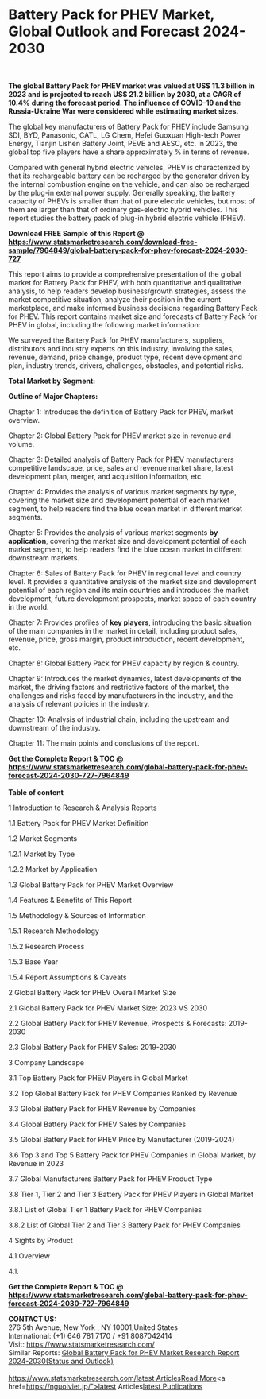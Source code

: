 <h1>Battery Pack for PHEV Market, Global Outlook and Forecast 2024-2030</h1><br/><p><strong>The global Battery Pack for PHEV market was valued at US$ 11.3 billion in 2023 and is projected to reach US$ 21.2 billion by 2030, at a <strong>CAGR</strong> of 10.4% during the forecast period. The influence of COVID-19 and the Russia-Ukraine War were considered while estimating market sizes.</strong></p><p>The global key manufacturers of Battery Pack for PHEV include Samsung SDI, BYD, Panasonic, CATL, LG Chem, Hefei Guoxuan High-tech Power Energy, Tianjin Lishen Battery Joint, PEVE and AESC, etc. in 2023, the global top five players have a share approximately % in terms of revenue.</p><p>Compared with general hybrid electric vehicles, PHEV is characterized by that its rechargeable battery can be recharged by the generator driven by the internal combustion engine on the vehicle, and can also be recharged by the plug-in external power supply. Generally speaking, the battery capacity of PHEVs is smaller than that of pure electric vehicles, but most of them are larger than that of ordinary gas-electric hybrid vehicles. This report studies the battery pack of plug-in hybrid electric vehicle (PHEV).</p><p><strong>Download FREE Sample of this Report @ <a href="https://www.statsmarketresearch.com/download-free-sample/7964849/global-battery-pack-for-phev-forecast-2024-2030-727">https://www.statsmarketresearch.com/download-free-sample/7964849/global-battery-pack-for-phev-forecast-2024-2030-727</a></strong></p><p>This report aims to provide a comprehensive presentation of the global market for Battery Pack for PHEV, with both quantitative and qualitative analysis, to help readers develop business/growth strategies, assess the market competitive situation, analyze their position in the current marketplace, and make informed business decisions regarding Battery Pack for PHEV. This report contains market size and forecasts of Battery Pack for PHEV in global, including the following market information:</p><p>We surveyed the Battery Pack for PHEV manufacturers, suppliers, distributors and industry experts on this industry, involving the sales, revenue, demand, price change, product type, recent development and plan, industry trends, drivers, challenges, obstacles, and potential risks.</p><p><strong>Total Market by Segment:</strong></p><p><strong>Outline of Major Chapters:</strong></p><p>Chapter 1: Introduces the definition of Battery Pack for PHEV, market overview.</p><p>Chapter 2: Global Battery Pack for PHEV market size in revenue and volume.</p><p>Chapter 3: Detailed analysis of Battery Pack for PHEV manufacturers competitive landscape, price, sales and revenue market share, latest development plan, merger, and acquisition information, etc.</p><p>Chapter 4: Provides the analysis of various market segments by type, covering the market size and development potential of each market segment, to help readers find the blue ocean market in different market segments.</p><p>Chapter 5: Provides the analysis of various market segments <strong>by application</strong>, covering the market size and development potential of each market segment, to help readers find the blue ocean market in different downstream markets.</p><p>Chapter 6: Sales of Battery Pack for PHEV in regional level and country level. It provides a quantitative analysis of the market size and development potential of each region and its main countries and introduces the market development, future development prospects, market space of each country in the world.</p><p>Chapter 7: Provides profiles of <strong>key players</strong>, introducing the basic situation of the main companies in the market in detail, including product sales, revenue, price, gross margin, product introduction, recent development, etc.</p><p>Chapter 8: Global Battery Pack for PHEV capacity by region & country.</p><p>Chapter 9: Introduces the market dynamics, latest developments of the market, the driving factors and restrictive factors of the market, the challenges and risks faced by manufacturers in the industry, and the analysis of relevant policies in the industry.</p><p>Chapter 10: Analysis of industrial chain, including the upstream and downstream of the industry.</p><p>Chapter 11: The main points and conclusions of the report.</p><div><b>Get the Complete Report & TOC @ <a href="https://www.statsmarketresearch.com/global-battery-pack-for-phev-forecast-2024-2030-727-7964849">https://www.statsmarketresearch.com/global-battery-pack-for-phev-forecast-2024-2030-727-7964849</a></b></div><br><b>Table of content</b><p>1 Introduction to Research & Analysis Reports<br />
 
  1.1 Battery Pack for PHEV Market Definition<br />
 
  1.2 Market Segments<br />
 
  1.2.1 Market by Type<br />
 
  1.2.2 Market by Application<br />
 
  1.3 Global Battery Pack for PHEV Market Overview<br />
 
  1.4 Features & Benefits of This Report<br />
 
  1.5 Methodology & Sources of Information<br />
 
  1.5.1 Research Methodology<br />
 
  1.5.2 Research Process<br />
 
  1.5.3 Base Year<br />
 
  1.5.4 Report Assumptions & Caveats<br />
 
 2 Global Battery Pack for PHEV Overall Market Size<br />
 
  2.1 Global Battery Pack for PHEV Market Size: 2023 VS 2030<br />
 
  2.2 Global Battery Pack for PHEV Revenue, Prospects & Forecasts: 2019-2030<br />
 
  2.3 Global Battery Pack for PHEV Sales: 2019-2030<br />
 
 3 Company Landscape<br />
 
  3.1 Top Battery Pack for PHEV Players in Global Market<br />
 
  3.2 Top Global Battery Pack for PHEV Companies Ranked by Revenue<br />
 
  3.3 Global Battery Pack for PHEV Revenue by Companies<br />
 
  3.4 Global Battery Pack for PHEV Sales by Companies<br />
 
  3.5 Global Battery Pack for PHEV Price by Manufacturer (2019-2024)<br />
 
  3.6 Top 3 and Top 5 Battery Pack for PHEV Companies in Global Market, by Revenue in 2023<br />
 
  3.7 Global Manufacturers Battery Pack for PHEV Product Type<br />
 
  3.8 Tier 1, Tier 2 and Tier 3 Battery Pack for PHEV Players in Global Market<br />
 
  3.8.1 List of Global Tier 1 Battery Pack for PHEV Companies<br />
 
  3.8.2 List of Global Tier 2 and Tier 3 Battery Pack for PHEV Companies<br />
 
 4 Sights by Product<br />
 
  4.1 Overview<br />
 
  4.1.<br><div><b>Get the Complete Report & TOC @ <a href="https://www.statsmarketresearch.com/global-battery-pack-for-phev-forecast-2024-2030-727-7964849">https://www.statsmarketresearch.com/global-battery-pack-for-phev-forecast-2024-2030-727-7964849</a></b></div></p> <b>CONTACT US:</b><br>276 5th Avenue, New York , NY 10001,United States<br>International: (+1) 646 781 7170 / +91 8087042414<br>Visit: <a href="https://www.statsmarketresearch.com/">https://www.statsmarketresearch.com/</a><br>Similar Reports: <a href="https://www.statsmarketresearch.com/global-battery-pack-for-phev-forecast-2024-2030-727-7964849">Global Battery Pack for PHEV Market Research Report 2024-2030(Status and Outlook)</a><br/><br/><a href="https://gyeongbokgung.com">https://www.statsmarketresearch.com/</a><a href="https://hallyeomaritime.com">latest Articles</a><a href="https://jingwansa.com">Read More</a><a href=https://nguoiviet.jp/">latest Articles</a><a href="https://www.intelmarketresearch.com/">latest Publications</a>